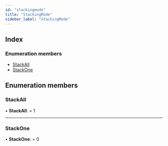 ```yaml
---
id: "stackingmode"
title: "StackingMode"
sidebar_label: "StackingMode"
---
```


## Index

### Enumeration members

* [StackAll](stackingmode.md#stackall)
* [StackOne](stackingmode.md#stackone)

## Enumeration members

###  StackAll

• **StackAll**: = 1

___

###  StackOne

• **StackOne**: = 0
